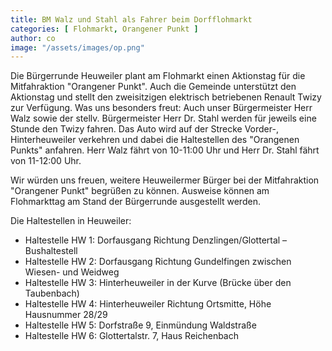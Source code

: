 ```yaml
---
title: BM Walz und Stahl als Fahrer beim Dorfflohmarkt
categories: [ Flohmarkt, Orangener Punkt ]
author: co
image: "/assets/images/op.png"
---
```


Die Bürgerrunde Heuweiler plant am Flohmarkt einen Aktionstag für die Mitfahraktion "Orangener Punkt". Auch die Gemeinde unterstützt den Aktionstag und stellt den zweisitzigen elektrisch betriebenen Renault Twizy zur Verfügung. Was uns besonders freut: Auch unser Bürgermeister Herr Walz sowie der stellv. Bürgermeister Herr Dr. Stahl werden für jeweils eine Stunde den Twizy fahren. Das Auto wird auf der Strecke Vorder-, Hinterheuweiler verkehren und dabei die Haltestellen des "Orangenen Punkts" anfahren. Herr Walz fährt von 10-11:00 Uhr und Herr Dr. Stahl fährt von 11-12:00 Uhr.

Wir würden uns freuen, weitere Heuweilermer Bürger bei der Mitfahraktion "Orangener Punkt" begrüßen zu können. Ausweise können am Flohmarkttag am Stand der Bürgerrunde ausgestellt werden.

Die Haltestellen in Heuweiler:

* Haltestelle HW 1: Dorfausgang Richtung Denzlingen/Glottertal – Bushaltestell
* Haltestelle HW 2: Dorfausgang Richtung Gundelfingen zwischen Wiesen- und Weidweg
* Haltestelle HW 3: Hinterheuweiler in der Kurve (Brücke über den Taubenbach)
* Haltestelle HW 4: Hinterheuweiler Richtung Ortsmitte, Höhe Hausnummer 28/29
* Haltestelle HW 5: Dorfstraße 9, Einmündung Waldstraße 
* Haltestelle HW 6: Glottertalstr. 7, Haus Reichenbach 